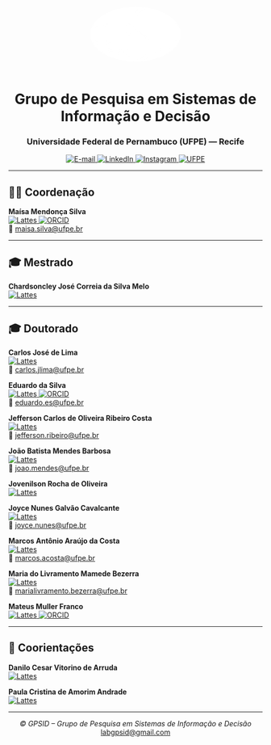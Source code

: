 <div align="center">

<img src="gpsid.png" alt="Logo GPSID" width="180" style="border-radius: 50%; margin-bottom: 15px;"/>

# Grupo de Pesquisa em Sistemas de Informação e Decisão
### Universidade Federal de Pernambuco (UFPE) — Recife

<a href="mailto:labgpsid@gmail.com" target="_blank" rel="noopener noreferrer">
  <img src="https://img.shields.io/badge/-labgpsid%40gmail.com-D14836?style=flat&logo=gmail&logoColor=white" alt="E-mail">
</a>
<a href="https://www.linkedin.com/company/grupo-de-pesquisa-em-sistemas-de-informa%C3%A7%C3%A3o-e-decis%C3%A3o-gpsid-ufpe/" target="_blank" rel="noopener noreferrer">
  <img src="https://img.shields.io/badge/-LinkedIn-0A66C2?style=flat&logo=linkedin&logoColor=white" alt="LinkedIn">
</a>
<a href="https://www.instagram.com/labgpsid/" target="_blank" rel="noopener noreferrer">
  <img src="https://img.shields.io/badge/-Instagram-E4405F?style=flat&logo=instagram&logoColor=white" alt="Instagram">
</a>
<a href="https://www.ufpe.br" target="_blank" rel="noopener noreferrer">
  <img src="https://img.shields.io/badge/-UFPE-7C002D?style=flat&logo=academia&logoColor=white" alt="UFPE">
</a>

---

</div>

## 👩‍🏫 Coordenação

**Maísa Mendonça Silva**  
<a href="http://lattes.cnpq.br/1719660651640802" target="_blank" rel="noopener noreferrer">
  <img src="https://img.shields.io/badge/-Lattes-007ACC?style=flat&logo=google-scholar&logoColor=white" alt="Lattes">
</a>
<a href="https://orcid.org/0000-0003-4223-2769" target="_blank" rel="noopener noreferrer">
  <img src="https://img.shields.io/badge/-ORCID-A6CE39?style=flat&logo=orcid&logoColor=white" alt="ORCID">
</a>  
📧 maisa.silva@ufpe.br

---

## 🎓 Mestrado

**Chardsoncley José Correia da Silva Melo**  
<a href="http://lattes.cnpq.br/4730758926255746" target="_blank" rel="noopener noreferrer">
  <img src="https://img.shields.io/badge/-Lattes-007ACC?style=flat&logo=google-scholar&logoColor=white" alt="Lattes">
</a>

---

## 🎓 Doutorado

**Carlos José de Lima**  
<a href="http://lattes.cnpq.br/6652468960979337" target="_blank" rel="noopener noreferrer">
  <img src="https://img.shields.io/badge/-Lattes-007ACC?style=flat&logo=google-scholar&logoColor=white" alt="Lattes">
</a>  
📧 carlos.jlima@ufpe.br  

**Eduardo da Silva**  
<a href="http://lattes.cnpq.br/9698302403435499" target="_blank" rel="noopener noreferrer">
  <img src="https://img.shields.io/badge/-Lattes-007ACC?style=flat&logo=google-scholar&logoColor=white" alt="Lattes">
</a>
<a href="https://orcid.org/0000-0002-2455-2294" target="_blank" rel="noopener noreferrer">
  <img src="https://img.shields.io/badge/-ORCID-A6CE39?style=flat&logo=orcid&logoColor=white" alt="ORCID">
</a>  
📧 eduardo.es@ufpe.br  

**Jefferson Carlos de Oliveira Ribeiro Costa**  
<a href="http://lattes.cnpq.br/6411337258532071" target="_blank" rel="noopener noreferrer">
  <img src="https://img.shields.io/badge/-Lattes-007ACC?style=flat&logo=google-scholar&logoColor=white" alt="Lattes">
</a>  
📧 jefferson.ribeiro@ufpe.br  

**João Batista Mendes Barbosa**  
<a href="http://lattes.cnpq.br/4686033623536696" target="_blank" rel="noopener noreferrer">
  <img src="https://img.shields.io/badge/-Lattes-007ACC?style=flat&logo=google-scholar&logoColor=white" alt="Lattes">
</a>  
📧 joao.mendes@ufpe.br  

**Jovenilson Rocha de Oliveira**  
<a href="http://lattes.cnpq.br/4863817903775091" target="_blank" rel="noopener noreferrer">
  <img src="https://img.shields.io/badge/-Lattes-007ACC?style=flat&logo=google-scholar&logoColor=white" alt="Lattes">
</a>

**Joyce Nunes Galvão Cavalcante**  
<a href="http://lattes.cnpq.br/9078115312448557" target="_blank" rel="noopener noreferrer">
  <img src="https://img.shields.io/badge/-Lattes-007ACC?style=flat&logo=google-scholar&logoColor=white" alt="Lattes">
</a>  
📧 joyce.nunes@ufpe.br  

**Marcos Antônio Araújo da Costa**  
<a href="http://lattes.cnpq.br/0908944937890798" target="_blank" rel="noopener noreferrer">
  <img src="https://img.shields.io/badge/-Lattes-007ACC?style=flat&logo=google-scholar&logoColor=white" alt="Lattes">
</a>  
📧 marcos.acosta@ufpe.br  

**Maria do Livramento Mamede Bezerra**  
<a href="http://lattes.cnpq.br/2045810723587545" target="_blank" rel="noopener noreferrer">
  <img src="https://img.shields.io/badge/-Lattes-007ACC?style=flat&logo=google-scholar&logoColor=white" alt="Lattes">
</a>  
📧 marialivramento.bezerra@ufpe.br  

**Mateus Muller Franco**  
<a href="http://lattes.cnpq.br/9554919145483656" target="_blank" rel="noopener noreferrer">
  <img src="https://img.shields.io/badge/-Lattes-007ACC?style=flat&logo=google-scholar&logoColor=white" alt="Lattes">
</a>
<a href="https://orcid.org/0000-0001-5137-4342" target="_blank" rel="noopener noreferrer">
  <img src="https://img.shields.io/badge/-ORCID-A6CE39?style=flat&logo=orcid&logoColor=white" alt="ORCID">
</a>

---

## 🤝 Coorientações

**Danilo Cesar Vitorino de Arruda**  
<a href="http://lattes.cnpq.br/2725265019496657" target="_blank" rel="noopener noreferrer">
  <img src="https://img.shields.io/badge/-Lattes-007ACC?style=flat&logo=google-scholar&logoColor=white" alt="Lattes">
</a>

**Paula Cristina de Amorim Andrade**  
<a href="http://lattes.cnpq.br/6398108441133432" target="_blank" rel="noopener noreferrer">
  <img src="https://img.shields.io/badge/-Lattes-007ACC?style=flat&logo=google-scholar&logoColor=white" alt="Lattes">
</a>

---

<div align="center">

<i>© GPSID – Grupo de Pesquisa em Sistemas de Informação e Decisão</i><br>
<a href="mailto:labgpsid@gmail.com" target="_blank" rel="noopener noreferrer">labgpsid@gmail.com</a>

</div>

